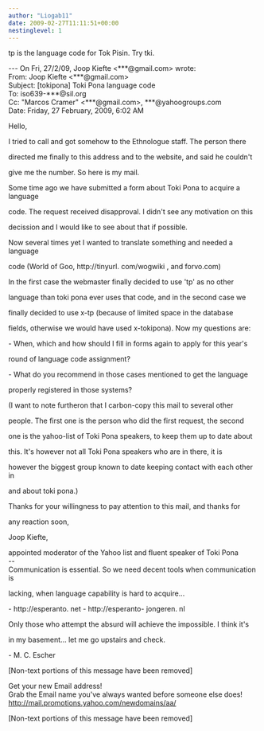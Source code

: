 ```yaml
---
author: "Liogab11"
date: 2009-02-27T11:11:51+00:00
nestinglevel: 1
---
```

tp is the language code for Tok Pisin. Try tki.  
  
\--- On Fri, 27/2/09, Joop Kiefte <\*\*\*@gmail.com> wrote:  
From: Joop Kiefte <\*\*\*@gmail.com>  
Subject: \[tokipona\] Toki Pona language code  
To: iso639-\*\*\*@sil.org  
Cc: "Marcos Cramer" <\*\*\*@gmail.com>, \*\*\*@yahoogroups.com  
Date: Friday, 27 February, 2009, 6:02 AM  
  
  
  
  
  
  
  
  
  
  
  
  
Hello,  
  
  
  
I tried to call and got somehow to the Ethnologue staff. The person there  
  
directed me finally to this address and to the website, and said he couldn't  
  
give me the number. So here is my mail.  
  
Some time ago we have submitted a form about Toki Pona to acquire a language  
  
code. The request received disapproval. I didn't see any motivation on this  
  
decission and I would like to see about that if possible.  
  
Now several times yet I wanted to translate something and needed a language  
  
code (World of Goo, http://tinyurl. com/wogwiki , and forvo.com)  
  
In the first case the webmaster finally decided to use 'tp' as no other  
  
language than toki pona ever uses that code, and in the second case we  
  
finally decided to use x-tp (because of limited space in the database  
  
fields, otherwise we would have used x-tokipona). Now my questions are:  
  
\- When, which and how should I fill in forms again to apply for this year's  
  
round of language code assignment?  
  
\- What do you recommend in those cases mentioned to get the language  
  
properly registered in those systems?  
  
(I want to note furtheron that I carbon-copy this mail to several other  
  
people. The first one is the person who did the first request, the second  
  
one is the yahoo-list of Toki Pona speakers, to keep them up to date about  
  
this. It's however not all Toki Pona speakers who are in there, it is  
  
however the biggest group known to date keeping contact with each other in  
  
and about toki pona.)  
  
  
  
Thanks for your willingness to pay attention to this mail, and thanks for  
  
any reaction soon,  
  
  
  
Joop Kiefte,  
  
appointed moderator of the Yahoo list and fluent speaker of Toki Pona  
\--  
Communication is essential. So we need decent tools when communication is  
  
lacking, when language capability is hard to acquire...  
  
  
  
\- http://esperanto. net - http://esperanto- jongeren. nl  
  
  
  
Only those who attempt the absurd will achieve the impossible. I think it's  
  
in my basement... let me go upstairs and check.  
  
\- M. C. Escher  
  
  
  
\[Non-text portions of this message have been removed\]  
  
  
  
  
  
  
  
  
  
  
  
  
  
  
  
  
  
  
  
  
  
  
  
  
  
  
  
  
  
Get your new Email address!  
Grab the Email name you&#39;ve always wanted before someone else does!  
http://mail.promotions.yahoo.com/newdomains/aa/  
  
\[Non-text portions of this message have been removed\]